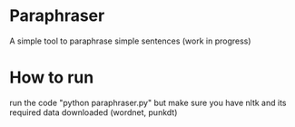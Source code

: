 # Paraphraser
A simple tool to paraphrase simple sentences (work in progress)

# How to run
run the code "python paraphraser.py" but make sure you have nltk and its required data downloaded (wordnet, punkdt)
